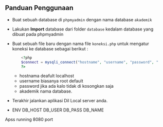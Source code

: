 ## Panduan Penggunaan

- Buat sebuah database di `phpmyadmin` dengan nama database `akademik`
- Lakukan <b>Import</b> database dari folder `database` kedalam database yang dibuat pada phpmyadmin
- Buat sebuah file baru dengan nama file `koneksi.php` untuk mengatur koneksi ke database sebagai berikut :
  ```php
      <?php
      $connect = mysqli_connect("hostname", "username", "password", "akademik");
      ?>
  ```
  - hostnama deafult localhost
  - username biasanya root default
  - password jika ada kalo tidak di kosongkan saja
  - akademik nama database.
- Terakhir jalankan aplikasi Dil Local server anda.

- ENV
DB_HOST
DB_USER
DB_PASS
DB_NAME

Apss running 8080 port
